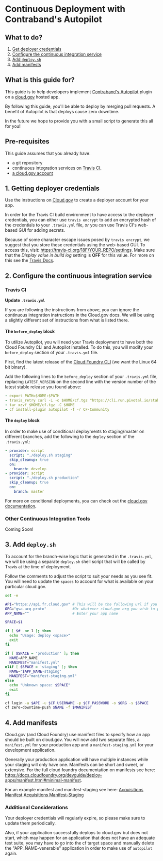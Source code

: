 # Continuous Deployment with Contraband's Autopilot
## What to do?

1. [Get deployer credentials](https://github.com/18F/development-guide/tree/add-autopilot/adding-autodeployment#1-getting-deployer-credentials)
2. [Configure the continuous integration service](https://github.com/18F/development-guide/tree/add-autopilot/adding-autodeployment#2-update-travisyml)
3. [Add `deploy.sh`](https://github.com/18F/development-guide/tree/add-autopilot/adding-autodeployment#3-add-deploysh)
4. [Add manifests](https://github.com/18F/development-guide/tree/add-autopilot/adding-autodeployment#4-add-manifests)

## What is this guide for?

This guide is to help developers implement [Contraband's Autopilot](https://github.com/contraband/autopilot) plugin on a [cloud.gov](https://cloud.gov/) hosted app.

By following this guide, you'll be able to deploy by merging pull requests. A benefit of Autopilot is that deploys cause zero downtime.

In the future we hope to provide you with a small script to generate this all for you!

## Pre-requisites

This guide assumes that you already have:
- a git repository
- continuous integration services on [Travis CI](https://travis-ci.org/).
- [a cloud.gov account](https://cloud.gov/docs/getting-started/accounts/?)

## 1. Getting deployer credentials

Use the instructions on [Cloud.gov](https://cloud.gov/docs/apps/continuous-deployment/#provisioning-deployment-credentials) to create a deployer account for your app.

In order for the Travis CI build environment to have access to the deployer credentials, you can either use `travis encrypt` to add an encrypted hash of the credentials to your `.travis.yml` file, _or_ you can use Travis CI's web-based GUI for adding secrets.

Because of some character escape issues posed by `travis encrypt`, we suggest that you store these credentials using the web-based GUI. To access this, visit: https://travis-ci.org/18F/YOUR_REPO/settings. Make sure that the *Display value in build log* setting is **OFF** for this value. For more on this see the [Travis Docs]( https://docs.travis-ci.com/user/encryption-keys/#Note-on-escaping-certain-symbols).

## 2. Configure the continuous integration service
### Travis CI
**Update `.travis.yml`**

If you are following the instructions from above, you can ignore the continuous integration instructions in the Cloud.gov docs. We will be using a slightly different set of instructions from what is listed there.

#### The `before_deploy` block

To utilize Autopilot, you will need your Travis deployment to have both the Cloud Foundry CLI and Autopilot installed. To do this, you will modify your `before_deploy` section of your `.travis.yml` file.

First, find the latest release of the [Cloud Foundry CLI](https://github.com/cloudfoundry/cli/releases) (we want the Linux 64 bit binary).

Add the following lines to the `before_deploy` section of your `.travis.yml` file, replacing `LATEST_VERSION` on the second line with the version number of the latest stable release you found above:

```yml
- export PATH=$HOME:$PATH
- travis_retry curl -L -o $HOME/cf.tgz "https://cli.run.pivotal.io/stable?release=linux64-binary&version=LATEST_VERSION"
- tar xzvf $HOME/cf.tgz -C $HOME
- cf install-plugin autopilot -f -r CF-Community
```

#### The `deploy` block

In order to make use of conditional deployments to staging/master on different branches, add the following to the `deploy` section of the `.travis.yml`:

```yml
- provider: script
  script: "./deploy.sh staging"
  skip_cleanup: true
  on:
    branch: develop
- provider: script
  script: "./deploy.sh production"
  skip_cleanup: true
  on:
    branch: master
```

For more on conditional deployments, you can check out the [cloud.gov documentation](https://cloud.gov/docs/apps/continuous-deployment/#using-conditional-deployments).

### Other Continuous Integration Tools
Coming Soon!

## 3. Add `deploy.sh`

To account for the branch-wise logic that is generated in the `.travis.yml`, we will be using a separate `deploy.sh` shell script that will be called by Travis at the time of deployment.

Follow the comments to adjust the script to suit your needs as you see fit. You will need to update the `spaces` to account for what is available on your particular cloud.gov.

```sh
set -e

API="https://api.fr.cloud.gov" # This will be the following url if you are still deploying to E/W 'https://api.cloud.gov'
ORG="gsa-acq-proto"            #Or whatever cloud.gov org you wish to place the app in
APP_NAME=""                    # Enter your app name

SPACE=$1

if [ $# -ne 1 ]; then
  echo "Usage: deploy <space>"
  exit
fi

if [ $SPACE = 'production' ]; then
  NAME=APP_NAME
  MANIFEST="manifest.yml"
elif [ $SPACE = 'staging' ]; then
  NAME="$APP_NAME-staging"
  MANIFEST="manifest-staging.yml"
else
  echo "Unknown space: $SPACE"
  exit
fi

cf login -a $API -u $CF_USERNAME -p $CF_PASSWORD -o $ORG -s $SPACE
cf zero-downtime-push $NAME -f $MANIFEST
```

## 4. Add manifests
Cloud.gov (and Cloud Foundry) use manifest files to specify how an app should be built on cloud.gov. You will now add two separate files, a `manifest.yml` for your production app and a `manifest-staging.yml` for your development application.

Generally your production application will have multiple instances while your staging will only have one. Manifests can be short and sweet, or extensive. For the full cloud foundry documentation on manifests see here: https://docs.cloudfoundry.org/devguide/deploy-apps/manifest.html#minimal-manifest.

For an example manifest and manifest-staging see here:
[Acquisitions Manifest](https://github.com/18F/acquisitions.18f.gov/blob/develop/manifest.yml)
[Acquisitions Manifest-Staging](https://github.com/18F/acquisitions.18f.gov/blob/develop/manifest-staging.yml)

### Additional Considerations
Your deployer credentials will regularly expire, so please make sure to update them periodically.

Also, if your application successfully deploys to cloud.gov but does not start, which may happen for an application that does not have an adequate test suite, you may have to go into the cf target space and manually delete the "APP_NAME-venerable" application in order to make use of `autopilot` again.
